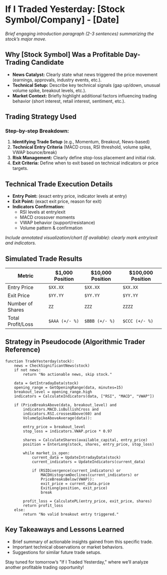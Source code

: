 # If I Traded Yesterday: [Stock Symbol/Company] - [Date]

*Brief engaging introduction paragraph (2-3 sentences) summarizing the stock’s major move.*

## Why [Stock Symbol] Was a Profitable Day-Trading Candidate

- **News Catalyst:** Clearly state what news triggered the price movement (earnings, approvals, industry events, etc.).
- **Technical Setup:** Describe key technical signals (gap up/down, unusual volume spike, breakout levels, etc.).
- **Market Context:** Briefly highlight additional factors influencing trading behavior (short interest, retail interest, sentiment, etc.).

## Trading Strategy Used

### Step-by-step Breakdown:
1. **Identifying Trade Setup** (e.g., Momentum, Breakout, News-based)
2. **Technical Entry Criteria** (MACD cross, RSI threshold, volume spike, VWAP bounce/break)
3. **Risk Management:** Clearly define stop-loss placement and initial risk.
4. **Exit Criteria:** Define when to exit based on technical indicators or price targets.

## Technical Trade Execution Details

- **Entry Point:** (exact entry price, indicator levels at entry)
- **Exit Point:** (exact exit price, reason for exit)
- **Indicators Confirmation:**
  - RSI levels at entry/exit
  - MACD crossover moments
  - VWAP behavior (support/resistance)
  - Volume pattern & confirmation

*Include annotated visualization/chart (if available): clearly mark entry/exit and indicators.*

## Simulated Trade Results

| Metric                | $1,000 Position | $10,000 Position | $100,000 Position |
|-----------------------|-----------------|------------------|-------------------|
| Entry Price           | `$XX.XX`        | `$XX.XX`         | `$XX.XX`          |
| Exit Price            | `$YY.YY`        | `$YY.YY`         | `$YY.YY`          |
| Number of Shares      | `ZZ`            | `ZZZ`            | `ZZZZ`            |
| Total Profit/Loss     | `$AAA (+/- %)`  | `$BBB (+/- %)`   | `$CCC (+/- %)`    |

## Strategy in Pseudocode (Algorithmic Trader Reference)

```pseudo
function TradeYesterday(stock):
    news = CheckSignificantNews(stock)
    if not news:
        return "No actionable news, skip stock."

    data = GetIntradayData(stock)
    opening_range = GetOpeningRange(data, minutes=15)
    breakout_level = opening_range.high
    indicators = CalculateIndicators(data, ["RSI", "MACD", "VWAP"])

    if (PriceBreaksAbove(data, breakout_level) and
        indicators.MACD.isBullishCross and
        indicators.RSI.crossesAbove(60) and
        VolumeSpikeAboveAverage(data)):

        entry_price = breakout_level
        stop_loss = indicators.VWAP.price * 0.97

        shares = CalculateShares(available_capital, entry_price)
        position = EnterLong(stock, shares, entry_price, stop_loss)

        while market_is_open:
            current_data = UpdateIntradayData(stock)
            current_indicators = UpdateIndicators(current_data)

            if (RSIDivergence(current_indicators) or
                MACDHistogramDeclines(current_indicators) or
                PriceBreaksBelow(VWAP)):
                exit_price = current_data.price
                ExitLong(position, exit_price)
                break

        profit_loss = CalculatePL(entry_price, exit_price, shares)
        return profit_loss
    else:
        return "No valid breakout entry triggered."
```

## Key Takeaways and Lessons Learned

- Brief summary of actionable insights gained from this specific trade.
- Important technical observations or market behaviors.
- Suggestions for similar future trade setups.

Stay tuned for tomorrow’s "If I Traded Yesterday," where we’ll analyze another profitable trading opportunity!

